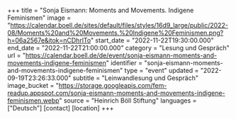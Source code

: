 +++
title = "Sonja Eismann: Moments and Movements. Indigene Feminismen"
image = "https://calendar.boell.de/sites/default/files/styles/16d9_large/public/2022-08/Moments%20and%20Movements.%20Indigene%20Feminismen.png?h=06a2567e&itok=nCDhrlTo"
start_date = "2022-11-22T19:30:00.000"
end_date = "2022-11-22T21:00:00.000"
category = "Lesung und Gespräch"
url = "https://calendar.boell.de/de/event/sonja-eismann-moments-and-movements-indigene-feminismen"
identifier = "sonja-eismann-moments-and-movements-indigene-feminismen"
type = "event"
updated = "2022-09-19T23:26:33.000"
subtitle = "Leinwandlesung und Gespräch"
image_bucket = "https://storage.googleapis.com/fem-readup.appspot.com/sonja-eismann-moments-and-movements-indigene-feminismen.webp"
source = "Heinrich Böll Stiftung"
languages = ["Deutsch"]
[contact]
[location]
+++